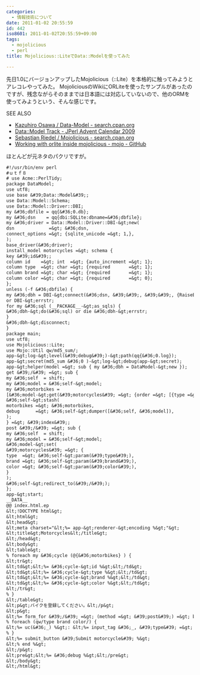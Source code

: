 ```yaml
---
categories:
  - 情報技術について
date: 2011-01-02 20:55:59
id: 442
iso8601: 2011-01-02T20:55:59+09:00
tags:
  - mojolicious
  - perl
title: Mojolicious::LiteでData::Modelを使ってみた

---
```


先日1.0にバージョンアップしたMojolicious（::Lite）を本格的に触ってみようとアレコレやってみた。
MojoliciousのWikiにORLiteを使ったサンプルがあったのですが、残念ながらそのままでは日本語には対応していないので、他のORMを使ってみようという、そんな感じです。
<div>
<p>SEE ALSO</p>
<ul>
<li><a href="http://search.cpan.org/dist/Data-Model/">Kazuhiro Osawa / Data-Model - search.cpan.org</a></li>
<li><a href="http://perl-users.jp/articles/advent-calendar/2009/data-model/">Data::Model Track - JPerl Advent Calendar 2009</a></li>
<li><a href="http://search.cpan.org/dist/Mojolicious/">Sebastian Riedel / Mojolicious - search.cpan.org</a></li>
<li><a href="https://github.com/kraih/mojo/wiki">Working with orlite inside mojolicious - mojo - GitHub</a></li>
</ul>
</div>


ほとんどが元ネタのパクリですが。
```default
#!/usr/bin/env perl
#ｕｔｆ８
# use Acme::PerlTidy;
package DataModel;
use utf8;
use base &#39;Data::Model&#39;;
use Data::Model::Schema;
use Data::Model::Driver::DBI;
my &#36;dbfile = qq{&#36;0.db};
my &#36;dsn    = qq{dbi:SQLite:dbname=&#36;dbfile};
my &#36;driver = Data::Model::Driver::DBI-&gt;new(
dsn             =&gt; &#36;dsn,
connect_options =&gt; {sqlite_unicode =&gt; 1,},
);
base_driver(&#36;driver);
install_model motorcycles =&gt; schema {
key &#39;id&#39;;
column id    =&gt; int  =&gt; {auto_increment =&gt; 1};
column type  =&gt; char =&gt; {required       =&gt; 1};
column brand =&gt; char =&gt; {required       =&gt; 1};
column color =&gt; char =&gt; {required       =&gt; 0};
};
unless (-f &#36;dbfile) {
my &#36;dbh = DBI-&gt;connect(&#36;dsn, &#39;&#39;, &#39;&#39;, {RaiseError =&gt; 1, PrintError =&gt; 0})
or DBI-&gt;errstr;
for my &#36;sql (__PACKAGE__-&gt;as_sqls) {
&#36;dbh-&gt;do(&#36;sql) or die &#36;dbh-&gt;errstr;
}
&#36;dbh-&gt;disconnect;
}
package main;
use utf8;
use Mojolicious::Lite;
use Mojo::Util qw/md5_sum/;
app-&gt;log-&gt;level(&#39;debug&#39;)-&gt;path(qq{&#36;0.log});
app-&gt;secret(md5_sum &#36;0 )-&gt;log-&gt;debug(app-&gt;secret);
app-&gt;helper(model =&gt; sub { my &#36;dbh = DataModel-&gt;new });
get &#39;/&#39; =&gt; sub {
my &#36;self  = shift;
my &#36;model = &#36;self-&gt;model;
my &#36;motorbikes =
[&#36;model-&gt;get(&#39;motorcycles&#39; =&gt; {order =&gt; [{type =&gt; &#39;ASC&#39;}],})];
&#36;self-&gt;stash(
motorbikes =&gt; &#36;motorbikes,
debug      =&gt; &#36;self-&gt;dumper([&#36;self, &#36;model]),
);
} =&gt; &#39;index&#39;;
post &#39;/&#39; =&gt; sub {
my &#36;self  = shift;
my &#36;model = &#36;self-&gt;model;
&#36;model-&gt;set(
&#39;motorcycles&#39; =&gt; {
type  =&gt; &#36;self-&gt;param(&#39;type&#39;),
brand =&gt; &#36;self-&gt;param(&#39;brand&#39;),
color =&gt; &#36;self-&gt;param(&#39;color&#39;),
}
);
&#36;self-&gt;redirect_to(&#39;/&#39;);
};
app-&gt;start;
__DATA__
@@ index.html.ep
&lt;!DOCTYPE html&gt;
&lt;html&gt;
&lt;head&gt;
&lt;meta charset="&lt;%= app-&gt;renderer-&gt;encoding %&gt;"&gt;
&lt;title&gt;Motorcycles&lt;/title&gt;
&lt;/head&gt;
&lt;body&gt;
&lt;table&gt;
% foreach my &#36;cycle (@{&#36;motorbikes} ) {
&lt;tr&gt;
&lt;td&gt;&lt;%= &#36;cycle-&gt;id %&gt;&lt;/td&gt;
&lt;td&gt;&lt;%= &#36;cycle-&gt;type %&gt;&lt;/td&gt;
&lt;td&gt;&lt;%= &#36;cycle-&gt;brand %&gt;&lt;/td&gt;
&lt;td&gt;&lt;%= &#36;cycle-&gt;color %&gt;&lt;/td&gt;
&lt;/tr&gt;
% }
&lt;/table&gt;
&lt;p&gt;バイクを登録してください。&lt;/p&gt;
&lt;p&gt;
&lt;%= form_for &#39;/&#39; =&gt; (method =&gt; &#39;post&#39;) =&gt; begin %&gt;
% foreach (qw/type brand color/) {
&lt;%= uc(&#36;_) %&gt;: &lt;%= input_tag &#36;_, &#39;type&#39; =&gt; &#39;text&#39; %&gt;&lt;br /&gt;
% }
&lt;%= submit_button &#39;Submit motorcycle&#39; %&gt;
&lt;% end %&gt;
&lt;/p&gt;
&lt;pre&gt;&lt;%= &#36;debug %&gt;&lt;/pre&gt;
&lt;/body&gt;
&lt;/html&gt;
```
    	